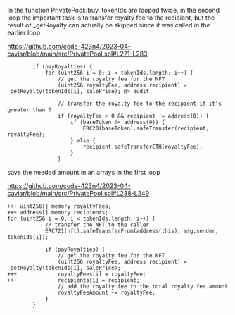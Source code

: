 In the function PrivatePool::buy, tokenIds are looped twice, in the second loop the important task is to transfer royalty fee to the recipient, but the result of _getRoyalty can actually be skipped since it was called in the earlier loop

https://github.com/code-423n4/2023-04-caviar/blob/main/src/PrivatePool.sol#L271-L283

```solidity
        if (payRoyalties) {
            for (uint256 i = 0; i < tokenIds.length; i++) {
                // get the royalty fee for the NFT
                (uint256 royaltyFee, address recipient) = _getRoyalty(tokenIds[i], salePrice); @> audit

                // transfer the royalty fee to the recipient if it's greater than 0
                if (royaltyFee > 0 && recipient != address(0)) {
                    if (baseToken != address(0)) {
                        ERC20(baseToken).safeTransfer(recipient, royaltyFee);
                    } else {
                        recipient.safeTransferETH(royaltyFee);
                    }
                }
```
save the needed amount in an arrays in the first loop

https://github.com/code-423n4/2023-04-caviar/blob/main/src/PrivatePool.sol#L238-L249

```solidity
+++ uint256[] memory royaltyFees;
+++ address[] memory recipients;
for (uint256 i = 0; i < tokenIds.length; i++) {
            // transfer the NFT to the caller
            ERC721(nft).safeTransferFrom(address(this), msg.sender, tokenIds[i]);

            if (payRoyalties) {
                // get the royalty fee for the NFT
                (uint256 royaltyFee, address recipient) = _getRoyalty(tokenIds[i], salePrice);
+++             royaltyFees[i] = royaltyFee; 
+++             recipients[i] = recipient; 
                // add the royalty fee to the total royalty fee amount
                royaltyFeeAmount += royaltyFee;
            }
        }

```